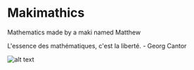 # Makimathics
Mathematics made by a maki named Matthew

L'essence des mathématiques, c'est la liberté. - Georg Cantor

![alt text](https://actualitte.com/uploads/images/shadoks-devise-1fe73075-cf56-4668-970a-8c82f3a81a08.jpg)
